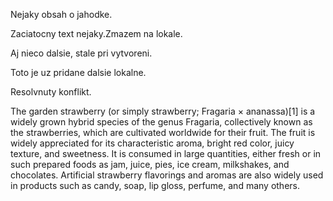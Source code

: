 Nejaky obsah o jahodke.

Zaciatocny text nejaky.Zmazem na lokale.

Aj nieco dalsie, stale pri vytvoreni.

Toto je uz pridane dalsie lokalne.

Resolvnuty konflikt.

The garden strawberry (or simply strawberry; Fragaria × ananassa)[1] is a widely grown hybrid species of the genus Fragaria, collectively known as the strawberries, which are cultivated worldwide for their fruit. The fruit is widely appreciated for its characteristic aroma, bright red color, juicy texture, and sweetness. It is consumed in large quantities, either fresh or in such prepared foods as jam, juice, pies, ice cream, milkshakes, and chocolates. Artificial strawberry flavorings and aromas are also widely used in products such as candy, soap, lip gloss, perfume, and many others.
